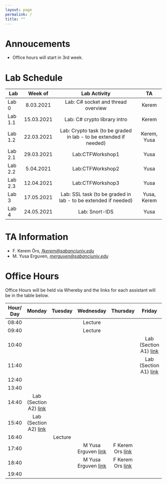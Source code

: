 ```yaml
---
layout: page
permalink: /
title: ""
---
```


# Annoucements
- Office hours will start in 3rd week.



# Lab Schedule

| Lab          |         Week of        |                                     Lab Activity                                     |      TA      |
| ------------ | :-------------------:  | :----------------------------------------------------------------------------------: | :----------: |
| Lab 0        |        8.03.2021       |                         Lab: C# socket and thread overview                           |     Kerem    |
| Lab 1.1      |       15.03.2021       |                             Lab: C# crypto library intro                             |     Kerem    |
| Lab 1.2      |       22.03.2021       |         Lab: Crypto task (to be graded in lab - to be extended if needed)            |  Kerem, Yusa |
| Lab 2.1      |       29.03.2021       |                                   Lab:CTFWorkshop1                                   |     Yusa     |
| Lab 2.2      |        5.04.2021       |                                   Lab:CTFWorkshop2                                   |     Yusa     |
| Lab 2.3      |       12.04.2021       |                                   Lab:CTFWorkshop3                                   |     Yusa     |
| Lab 3        |       17.05.2021       |           Lab: SSL task (to be graded in lab - to be extended if needed)             |  Yusa, Kerem |
| Lab 4        |       24.05.2021       |                                   Lab: Snort-IDS                                     |     Yusa     |


# TA Information

- F. Kerem Örs, *fkerem@sabanciuniv.edu*
- M. Yusa Erguven, *merguven@sabanciuniv.edu*    

# Office Hours

Office Hours will be held via Whereby and the links for each assistant will be in the table below. 






| Hour/ Day |     **Monday**      |     **Tuesday**     |    **Wednesday**    |    **Thursday**     |     **Friday**      |
| :-------: | :-----------------: |    :-----------:    |   :-------------:   |   :-------------:   | :-----------------: |
|   08:40   |                     |                     |       Lecture       |                     |                     |
|   09:40   |                     |                     |       Lecture       |                     |                     |
|   10:40   |                     |                     |                     |                     |  Lab (Section A1) [link](https://sabanciuniv.zoom.us/u/abIFenJ9u)  |
|   11:40   |                     |                     |                     |                     |  Lab (Section A1) [link](https://sabanciuniv.zoom.us/u/abIFenJ9u)  |
|   12:40   |                     |                     |                     |                     |                     |
|   13:40   |                     |                     |                     |                     |                     |
|   14:40   |  Lab (Section A2) [link](https://sabanciuniv.zoom.us/u/abIFenJ9u)  |                     |                     |                     |                     |
|   15:40   |  Lab (Section A2) [link](https://sabanciuniv.zoom.us/u/abIFenJ9u)  |                     |                     |                     |                     |
|   16:40   |                     |       Lecture       |                     |                     |                     |
|   17:40   |                     |                     | M Yusa Erguven [link](https://whereby.com/merguven) | F Kerem Ors [link](http://whereby.com/fkerem) |                     |
|   18:40   |                     |                     | M Yusa Erguven [link](https://whereby.com/merguven) | F Kerem Ors [link](http://whereby.com/fkerem) |                     |
|   19:40   |                     |                     |                     |                     |                     |
 

